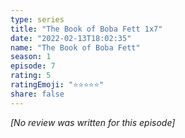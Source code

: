 ```yaml
---
type: series
title: "The Book of Boba Fett 1x7"
date: "2022-02-13T18:02:35"
name: "The Book of Boba Fett"
season: 1
episode: 7
rating: 5
ratingEmoji: "⭐️⭐️⭐️⭐️⭐️"
share: false
---
```


*[No review was written for this episode]*
